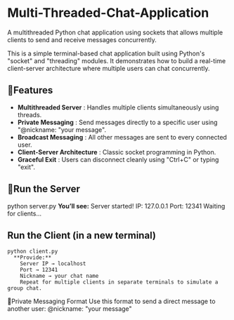 # Multi-Threaded-Chat-Application
A multithreaded Python chat application using sockets that allows multiple clients to send and receive messages concurrently.

This is a simple terminal-based chat application built using Python's "socket" and "threading" modules. It demonstrates how to build a real-time client-server architecture where multiple users can chat concurrently.

## :link:Features
- **Multithreaded Server** : Handles multiple clients simultaneously using threads.
- **Private Messaging** : Send messages directly to a specific user using "@nickname: "your message".
- **Broadcast Messaging** : All other messages are sent to every connected user.
- **Client-Server Architecture** : Classic socket programming in Python.
- **Graceful Exit** : Users can disconnect cleanly using "Ctrl+C" or typing "exit".

## :link:Run the Server
   python server.py
     **You’ll see:**
         Server started!
         IP: 127.0.0.1
         Port: 12341
         Waiting for clients...

## Run the Client (in a new terminal)
    python client.py
      **Provide:**
        Server IP → localhost
        Port → 12341
        Nickname → your chat name
        Repeat for multiple clients in separate terminals to simulate a group chat.

:link:Private Messaging Format
   Use this format to send a direct message to another user:
     @nickname: "your message"

